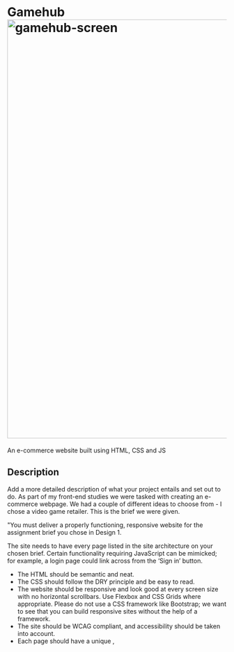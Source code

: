 
# Gamehub<img width="960" alt="gamehub-screen" src="https://github.com/Keno-1337/Gamehub-CMS-CA/assets/114931684/1be661d1-289f-49ee-b161-474df0e8a5eb">



An e-commerce website built using HTML, CSS and JS

## Description

Add a more detailed description of what your project entails and set out to do.
As part of my front-end studies we were tasked with creating an e-commerce webpage. We had a couple of different ideas to choose from - I chose a video game retailer.
This is the brief we were given.

"You must deliver a properly functioning, responsive website for the assignment brief you chose in Design 1.

The site needs to have every page listed in the site architecture on your chosen brief. Certain functionality requiring JavaScript can be mimicked; for example, a login page could link across from the ‘Sign in’ button.

  - The HTML should be semantic and neat.
  - The CSS should follow the DRY principle and be easy to read.
  - The website should be responsive and look good at every screen size with no horizontal scrollbars. Use Flexbox and CSS Grids where appropriate. Please do not use a CSS       framework like Bootstrap; we want to see that you can build responsive sites without the help of a framework.
  - The site should be WCAG compliant, and accessibility should be taken into account.
  - Each page should have a unique <meta name="description">, <title>, and <h1>.



## Built With

You can list a the tech stack that you've used over here

- [Visual studio code](https://code.visualstudio.com/)

## Getting Started

### Installing

This is where you list how to get the project started. It typically just includes telling a person to clone the repo and then to install the dependencies e.g.

1. Clone the repo:

```bash
git clone git@github.com:Keno-1337/Gamehub-CMS-CA
```

2. Install the dependencies:

```
npm install
```


## Contributing

Here you can detail any information you want to provide regarding contributing to the project. For big projects you will usually have a separate `CONTRIBUTING.md` and link to it, but for smaller projects you can simply include instructions here. These instructions can simply detail the process you want a person to take, such as to make sure to open a pull request so code can be reviewed.

## Contact

This is where you can leave your social links for people to contact you, such as a LinkedIn profile or Twitter link e.g.

E-mail:
Ellingsenmarcus@gmail.com

